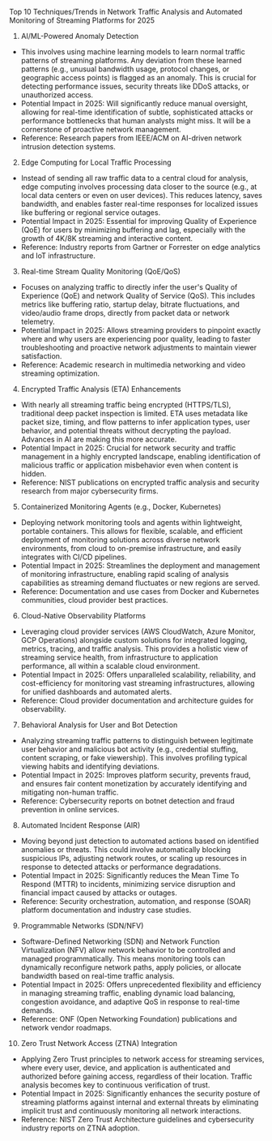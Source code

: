 Top 10 Techniques/Trends in Network Traffic Analysis and Automated Monitoring of Streaming Platforms for 2025
1. AI/ML-Powered Anomaly Detection
 * This involves using machine learning models to learn normal traffic patterns of streaming platforms. Any deviation from these learned patterns (e.g., unusual bandwidth usage, protocol changes, or geographic access points) is flagged as an anomaly. This is crucial for detecting performance issues, security threats like DDoS attacks, or unauthorized access.
 * Potential Impact in 2025: Will significantly reduce manual oversight, allowing for real-time identification of subtle, sophisticated attacks or performance bottlenecks that human analysts might miss. It will be a cornerstone of proactive network management.
 * Reference: Research papers from IEEE/ACM on AI-driven network intrusion detection systems.
2. Edge Computing for Local Traffic Processing
 * Instead of sending all raw traffic data to a central cloud for analysis, edge computing involves processing data closer to the source (e.g., at local data centers or even on user devices). This reduces latency, saves bandwidth, and enables faster real-time responses for localized issues like buffering or regional service outages.
 * Potential Impact in 2025: Essential for improving Quality of Experience (QoE) for users by minimizing buffering and lag, especially with the growth of 4K/8K streaming and interactive content.
 * Reference: Industry reports from Gartner or Forrester on edge analytics and IoT infrastructure.
3. Real-time Stream Quality Monitoring (QoE/QoS)
 * Focuses on analyzing traffic to directly infer the user's Quality of Experience (QoE) and network Quality of Service (QoS). This includes metrics like buffering ratio, startup delay, bitrate fluctuations, and video/audio frame drops, directly from packet data or network telemetry.
 * Potential Impact in 2025: Allows streaming providers to pinpoint exactly where and why users are experiencing poor quality, leading to faster troubleshooting and proactive network adjustments to maintain viewer satisfaction.
 * Reference: Academic research in multimedia networking and video streaming optimization.
4. Encrypted Traffic Analysis (ETA) Enhancements
 * With nearly all streaming traffic being encrypted (HTTPS/TLS), traditional deep packet inspection is limited. ETA uses metadata like packet size, timing, and flow patterns to infer application types, user behavior, and potential threats without decrypting the payload. Advances in AI are making this more accurate.
 * Potential Impact in 2025: Crucial for network security and traffic management in a highly encrypted landscape, enabling identification of malicious traffic or application misbehavior even when content is hidden.
 * Reference: NIST publications on encrypted traffic analysis and security research from major cybersecurity firms.
5. Containerized Monitoring Agents (e.g., Docker, Kubernetes)
 * Deploying network monitoring tools and agents within lightweight, portable containers. This allows for flexible, scalable, and efficient deployment of monitoring solutions across diverse network environments, from cloud to on-premise infrastructure, and easily integrates with CI/CD pipelines.
 * Potential Impact in 2025: Streamlines the deployment and management of monitoring infrastructure, enabling rapid scaling of analysis capabilities as streaming demand fluctuates or new regions are served.
 * Reference: Documentation and use cases from Docker and Kubernetes communities, cloud provider best practices.
6. Cloud-Native Observability Platforms
 * Leveraging cloud provider services (AWS CloudWatch, Azure Monitor, GCP Operations) alongside custom solutions for integrated logging, metrics, tracing, and traffic analysis. This provides a holistic view of streaming service health, from 
infrastructure to application performance, all within a scalable cloud environment.
 * Potential Impact in 2025: Offers unparalleled scalability, reliability, and cost-efficiency for monitoring vast streaming infrastructures, allowing for unified dashboards and automated alerts.
 * Reference: Cloud provider documentation and architecture guides for observability.
7. Behavioral Analysis for User and Bot Detection
 * Analyzing streaming traffic patterns to distinguish between legitimate user behavior and malicious bot activity (e.g., credential stuffing, content scraping, or fake viewership). This involves profiling typical viewing habits and identifying deviations.
 * Potential Impact in 2025: Improves platform security, prevents fraud, and ensures fair content monetization by accurately identifying and mitigating non-human traffic.
 * Reference: Cybersecurity reports on botnet detection and fraud prevention in online services.
8. Automated Incident Response (AIR)
 * Moving beyond just detection to automated actions based on identified anomalies or threats. This could involve automatically blocking suspicious IPs, adjusting network routes, or scaling up resources in response to detected attacks or performance degradations.
 * Potential Impact in 2025: Significantly reduces the Mean Time To Respond (MTTR) to incidents, minimizing service disruption and financial impact caused by attacks or outages.
 * Reference: Security orchestration, automation, and response (SOAR) platform documentation and industry case studies.
9. Programmable Networks (SDN/NFV)
 * Software-Defined Networking (SDN) and Network Function Virtualization (NFV) allow network behavior to be controlled and managed programmatically. This means monitoring tools can dynamically reconfigure network paths, apply policies, or allocate bandwidth based on real-time traffic analysis.
 * Potential Impact in 2025: Offers unprecedented flexibility and efficiency in managing streaming traffic, enabling dynamic load balancing, congestion avoidance, and adaptive QoS in response to real-time demands.
 * Reference: ONF (Open Networking Foundation) publications and network vendor roadmaps.
10. Zero Trust Network Access (ZTNA) Integration
* Applying Zero Trust principles to network access for streaming services, where every user, device, and application is authenticated and authorized before gaining access, regardless of their location. Traffic analysis becomes key to continuous verification of trust.
* Potential Impact in 2025: Significantly enhances the security posture of streaming platforms against internal and external threats by eliminating implicit trust and continuously monitoring all network interactions.
* Reference: NIST Zero Trust Architecture guidelines and cybersecurity industry reports on ZTNA adoption.
